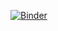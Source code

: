 [![Binder](https://mybinder.org/badge_logo.svg)](https://mybinder.org/v2/gh/Victor-Bene/DataScience_projects/master?labpath=Exploratory%20Data%20Analysis%20Using%20Youtube%20Video%20Data%20from%20Valorant%20Channels%20that%20i'm%20used%20to%20watch%2FData_Analysis_Using_Youtube_Video_Data_from_Valorant_Channels_that_i'm_used_to_watch.ipynb)
